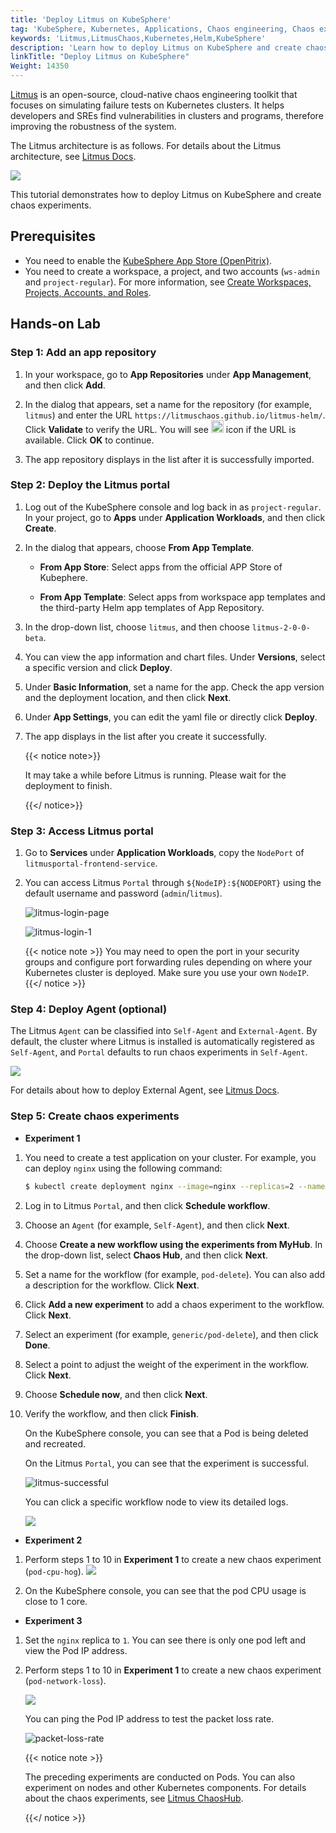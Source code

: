 ```yaml
---
title: 'Deploy Litmus on KubeSphere'
tag: 'KubeSphere, Kubernetes, Applications, Chaos engineering, Chaos experiments, Litmus'
keywords: 'Litmus,LitmusChaos,Kubernetes,Helm,KubeSphere'
description: 'Learn how to deploy Litmus on KubeSphere and create chaos experiments.'
linkTitle: "Deploy Litmus on KubeSphere"
Weight: 14350
---
```


[Litmus](https://litmuschaos.io/) is an open-source, cloud-native chaos engineering toolkit that focuses on simulating failure tests on Kubernetes clusters. It helps developers and SREs find vulnerabilities in clusters and programs, therefore improving the robustness of the system.

The Litmus architecture is as follows. For details about the Litmus architecture, see [Litmus Docs](https://litmusdocs-beta.netlify.app/docs/architecture/).

![](https://pek3b.qingstor.com/kubesphere-community/images/20210601004600.png)

This tutorial demonstrates how to deploy Litmus on KubeSphere and create chaos experiments.

## Prerequisites
- You need to enable the [KubeSphere App Store (OpenPitrix)](https://v3-1.docs.kubesphere.io/docs/pluggable-components/app-store/).
- You need to create a workspace, a project, and two accounts (`ws-admin` and `project-regular`). For more information, see [Create Workspaces, Projects, Accounts, and Roles](https://v3-1.docs.kubesphere.io/docs/quick-start/create-workspace-and-project/).

## Hands-on Lab

### Step 1: Add an app repository
1. In your workspace, go to **App Repositories** under **App Management**, and then click **Add**.

2. In the dialog that appears, set a name for the repository (for example, `litmus`) and enter the URL `https://litmuschaos.github.io/litmus-helm/`. Click **Validate** to verify the URL. You will see <img src="/images/docs/zh-cn/appstore/external-apps/deploy-litmus/checkmark.png" width="20" /> icon if the URL is available. Click **OK** to continue.

3. The app repository displays in the list after it is successfully imported.

### Step 2: Deploy the Litmus portal
1. Log out of the KubeSphere console and log back in as `project-regular`. In your project, go to **Apps** under **Application Workloads**, and then click **Create**.

2. In the dialog that appears, choose **From App Template**.

   - **From App Store**: Select apps from the official APP Store of Kubephere.

   - **From App Template**: Select apps from workspace app templates and the third-party Helm app templates of App Repository.

3. In the drop-down list, choose `litmus`, and then choose `litmus-2-0-0-beta`.

4. You can view the app information and chart files. Under **Versions**, select a specific version and click **Deploy**.

5. Under **Basic Information**, set a name for the app. Check the app version and the deployment location, and then click **Next**.
   
6. Under **App Settings**, you can edit the yaml file or directly click **Deploy**.
   
7. The app displays in the list after you create it successfully.
   
   {{< notice note>}}
   
   It may take a while before Litmus is running. Please wait for the deployment to finish.
   
   {{</ notice>}}

### Step 3: Access Litmus portal

1. Go to **Services** under **Application Workloads**, copy the `NodePort` of `litmusportal-frontend-service`.

2. You can access Litmus `Portal` through `${NodeIP}:${NODEPORT}` using the default username and password (`admin`/`litmus`).

   ![litmus-login-page](/images/docs/appstore/external-apps/deploy-litmus/litmus-login-page.png)

   ![litmus-login-1](/images/docs/appstore/external-apps/deploy-litmus/litmus-login-1.png)

   {{< notice note >}}
  You may need to open the port in your security groups and configure port forwarding rules depending on where your Kubernetes cluster is deployed. Make sure you use your own `NodeIP`.
  {{</ notice >}}

### Step 4: Deploy Agent (optional)

The Litmus `Agent` can be classified into `Self-Agent` and `External-Agent`. By default, the cluster where Litmus is installed is automatically registered as `Self-Agent`, and `Portal` defaults to run chaos experiments in `Self-Agent`.

![](https://pek3b.qingstor.com/kubesphere-community/images/20210604162858.png)

For details about how to deploy External Agent, see [Litmus Docs](https://litmusdocs-beta.netlify.app/docs/agent-install).

### Step 5: Create chaos experiments

- **Experiment 1**

1. You need to create a test application on your cluster. For example, you can deploy `nginx` using the following command:

   ```bash
   $ kubectl create deployment nginx --image=nginx --replicas=2 --namespace=default
   ```

2. Log in to Litmus `Portal`, and then click **Schedule workflow**.

3. Choose an `Agent` (for example, `Self-Agent`), and then click **Next**.

4. Choose **Create a new workflow using the experiments from MyHub**. In the drop-down list, select **Chaos Hub**, and then click **Next**.

5. Set a name for the workflow (for example, `pod-delete`). You can also add a description for the workflow. Click **Next**.

6. Click **Add a new experiment** to add a chaos experiment to the workflow. Click **Next**.

7. Select an experiment (for example, `generic/pod-delete`), and then click **Done**.

8. Select a point to adjust the weight of the experiment in the workflow. Click **Next**.

9. Choose **Schedule now**, and then click **Next**.

10. Verify the workflow, and then click **Finish**.

    On the KubeSphere console, you can see that a Pod is being deleted and recreated.

    On the Litmus `Portal`, you can see that the experiment is successful.

    ![litmus-successful](/images/docs/appstore/external-apps/deploy-litmus/litmus-successful.png)

    You can click a specific workflow node to view its detailed logs.

    ![](https://pek3b.qingstor.com/kubesphere-community/images/20210604165915.png)


- **Experiment 2**

1. Perform steps 1 to 10 in **Experiment 1** to create a new chaos experiment (`pod-cpu-hog`).
   ![](https://pek3b.qingstor.com/kubesphere-community/images/20210604171414.png)

2. On the KubeSphere console, you can see that the pod CPU usage is close to 1 core.

- **Experiment 3**

1. Set the `nginx` replica to `1`. You can see there is only one pod left and view the Pod IP address.

2. Perform steps 1 to 10 in **Experiment 1** to create a new chaos experiment (`pod-network-loss`).

   ![](https://pek3b.qingstor.com/kubesphere-community/images/20210604174057.png)

   You can ping the Pod IP address to test the packet loss rate.

   ![packet-loss-rate](/images/docs/appstore/external-apps/deploy-litmus/packet-loss-rate.png)

   {{< notice note >}}

   The preceding experiments are conducted on Pods. You can also experiment on nodes and other Kubernetes components. For details about the chaos experiments, see [Litmus ChaosHub](https://hub.litmuschaos.io/).

   {{</ notice >}}

